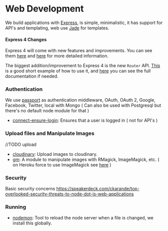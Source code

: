 # Web Development

  We build applications with [Express](http://expressjs.com/), is simple, minimalistic, it has support for API's and templating, web use [Jade](http://jade-lang.com/) for templates.

#### Express 4 Changes

Express 4 will come with new features and improvements. You can see them [here](http://scotch.io/bar-talk/expressjs-4-0-new-features-and-upgrading-from-3-0) and [here](https://github.com/visionmedia/express/wiki/Migrating-from-3.x-to-4.x#changed) for more detailed information.

The biggest addition/improvement to Express 4 is the new `Router` API. [This](https://github.com/visionmedia/express/wiki/New-features-in-4.x#router) is a good short example of how to use it, and [here](http://expressjs.com/4x/api.html#router) you can see the full documentation if needed.



### Authentication  

  We use [passport](http://passportjs.org/) as authentication middleware, OAuth, OAuth 2, Google, Facebook, Twitter, local with Mongo ( Can also be used with Postgresql but there's no default node module for that )

* [connect-ensure-login](https://github.com/jaredhanson/connect-ensure-login): Ensures that a user is logged in ( not for API's )

### Upload files and Manipulate Images

//TODO upload

* [cloudinary](https://github.com/cloudinary/cloudinary_npm): Upload images to cloudinary.
* [gm](http://aheckmann.github.io/gm/): A module to manipulate images with RMagick, ImageMagick, etc. ( on Heroku force to use ImageMagick see [here](http://stackoverflow.com/questions/16476666/image-resize-library-for-node-js-site-on-heroku-hosting) )


### Security

  Basic security concerns https://speakerdeck.com/ckarande/top-overlooked-security-threats-to-node-dot-js-web-applications

### Running

* [nodemon](https://github.com/remy/nodemon): Tool to reload the node server when a file is changed, we install this globally.
